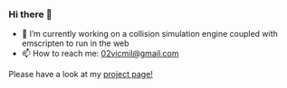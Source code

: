 ### Hi there 👋

- 🔭 I’m currently working on a collision simulation engine coupled with emscripten to run in the web
- 📫 How to reach me: 02vicmil@gmail.com

Please have a look at my [project page!](https://02vicmil.github.io/)
